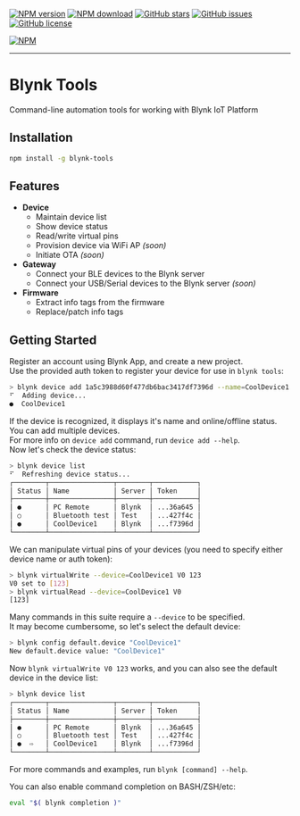 [![NPM version](https://img.shields.io/npm/v/blynk-tools.svg)](https://www.npmjs.com/package/blynk-tools)
[![NPM download](https://img.shields.io/npm/dm/blynk-tools.svg)](https://www.npmjs.com/package/blynk-tools)
[![GitHub stars](https://img.shields.io/github/stars/vshymanskyy/blynk-tools.svg)](https://github.com/vshymanskyy/blynk-tools)
[![GitHub issues](https://img.shields.io/github/issues/vshymanskyy/blynk-tools.svg)](https://github.com/vshymanskyy/blynk-tools/issues)
[![GitHub license](https://img.shields.io/badge/license-GPLv3-blue.svg)](https://github.com/vshymanskyy/blynk-tools)

[![NPM](https://nodei.co/npm/blynk-tools.png?downloads=true&downloadRank=true&stars=true)](https://nodei.co/npm/blynk-tools/)

__________

# Blynk Tools

Command-line automation tools for working with Blynk IoT Platform

## Installation

```bash
npm install -g blynk-tools
```

## Features

- **Device**
  - Maintain device list
  - Show device status
  - Read/write virtual pins
  - Provision device via WiFi AP *(soon)*
  - Initiate OTA *(soon)*
- **Gateway**
  - Connect your BLE devices to the Blynk server
  - Connect your USB/Serial devices to the Blynk server *(soon)*
- **Firmware**
  - Extract info tags from the firmware
  - Replace/patch info tags
  
## Getting Started

Register an account using Blynk App, and create a new project.  
Use the provided auth token to register your device for use in `blynk tools`:
```sh
> blynk device add 1a5c3988d60f477db6bac3417df7396d --name=CoolDevice1
⠋  Adding device...
●  CoolDevice1
```
If the device is recognized, it displays it's name and online/offline status. You can add multiple devices.  
For more info on `device add` command, run `device add --help`.  
Now let's check the device status:
```sh
> blynk device list
⠋  Refreshing device status...
┌────────┬────────────────┬────────┬───────────┐
│ Status │ Name           │ Server │ Token     │
├────────┼────────────────┼────────┼───────────┤
│ ●      │ PC Remote      │ Blynk  │ ...36a645 │
│ ○      │ Bluetooth test │ Test   │ ...427f4c │
│ ●      │ CoolDevice1    │ Blynk  │ ...f7396d │
└────────┴────────────────┴────────┴───────────┘
```
We can manipulate virtual pins of your devices (you need to specify either device name or auth token):
```sh
> blynk virtualWrite --device=CoolDevice1 V0 123
V0 set to [123]
> blynk virtualRead --device=CoolDevice1 V0
[123]
```
Many commands in this suite require a `--device` to be specified.  
It may become cumbersome, so let's select the default device:
```sh
> blynk config default.device "CoolDevice1"
New default.device value: "CoolDevice1"
```
Now `blynk virtualWrite V0 123` works, and you can also see the default device in the device list:
```sh
> blynk device list
┌────────┬────────────────┬────────┬───────────┐
│ Status │ Name           │ Server │ Token     │
├────────┼────────────────┼────────┼───────────┤
│ ●      │ PC Remote      │ Blynk  │ ...36a645 │
│ ○      │ Bluetooth test │ Test   │ ...427f4c │
│ ●  ⇨   │ CoolDevice1    │ Blynk  │ ...f7396d │
└────────┴────────────────┴────────┴───────────┘
```

For more commands and examples, run `blynk [command] --help`.  

You can also enable command completion on BASH/ZSH/etc:
```bash
eval "$( blynk completion )"
```

